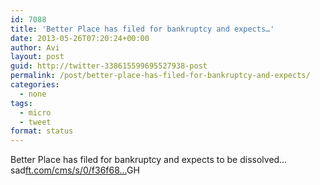 ```yaml
---
id: 7088
title: 'Better Place has filed for bankruptcy and expects…'
date: 2013-05-26T07:20:24+00:00
author: Avi
layout: post
guid: http://twitter-338615599695527938-post
permalink: /post/better-place-has-filed-for-bankruptcy-and-expects/
categories:
  - none
tags:
  - micro
  - tweet
format: status
---
```

Better Place has filed for bankruptcy and expects to be dissolved… sad[ft.com/cms/s/0/f36f68…](http://www.ft.com/cms/s/0/f36f685a-c5d5-11e2-99d1-00144feab7de.html#axzz2UOeC3uVq)GH